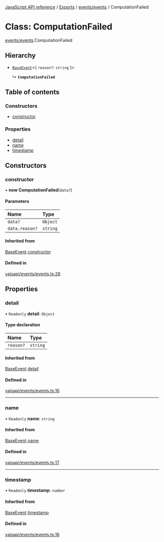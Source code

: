 [JavaScript API reference](../README) / [Exports](../modules) / [events/events](../modules/events_events) / ComputationFailed

# Class: ComputationFailed

[events/events](../modules/events_events).ComputationFailed

## Hierarchy

- [`BaseEvent`](events_events.BaseEvent)<{ `reason?`: `string`  }\>

  ↳ **`ComputationFailed`**

## Table of contents

### Constructors

- [constructor](events_events.ComputationFailed#constructor)

### Properties

- [detail](events_events.ComputationFailed#detail)
- [name](events_events.ComputationFailed#name)
- [timestamp](events_events.ComputationFailed#timestamp)

## Constructors

### constructor

• **new ComputationFailed**(`data?`)

#### Parameters

| Name | Type |
| :------ | :------ |
| `data?` | `Object` |
| `data.reason?` | `string` |

#### Inherited from

[BaseEvent](events_events.BaseEvent).[constructor](events_events.BaseEvent#constructor)

#### Defined in

[yajsapi/events/events.ts:28](https://github.com/golemfactory/yajsapi/blob/d7422f1/yajsapi/events/events.ts#L28)

## Properties

### detail

• `Readonly` **detail**: `Object`

#### Type declaration

| Name | Type |
| :------ | :------ |
| `reason?` | `string` |

#### Inherited from

[BaseEvent](events_events.BaseEvent).[detail](events_events.BaseEvent#detail)

#### Defined in

[yajsapi/events/events.ts:16](https://github.com/golemfactory/yajsapi/blob/d7422f1/yajsapi/events/events.ts#L16)

___

### name

• `Readonly` **name**: `string`

#### Inherited from

[BaseEvent](events_events.BaseEvent).[name](events_events.BaseEvent#name)

#### Defined in

[yajsapi/events/events.ts:17](https://github.com/golemfactory/yajsapi/blob/d7422f1/yajsapi/events/events.ts#L17)

___

### timestamp

• `Readonly` **timestamp**: `number`

#### Inherited from

[BaseEvent](events_events.BaseEvent).[timestamp](events_events.BaseEvent#timestamp)

#### Defined in

[yajsapi/events/events.ts:18](https://github.com/golemfactory/yajsapi/blob/d7422f1/yajsapi/events/events.ts#L18)

